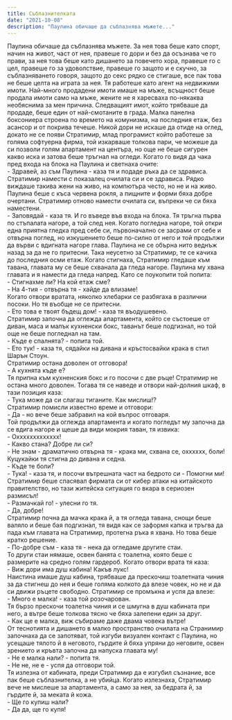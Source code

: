 ```yaml
---
title: Съблазнителката
date: "2021-10-08"
description: "Паулина обичаше да съблазнява мъжете..."
---
```


Паулина обичаше да съблазнява мъжете. За нея това беше като спорт, начин на живот, част от нея,
правеше го дори и без да осъзнава че го прави, за нея това беше като дишането за повечето хора,
правеше го с цел, правеше го за удоволствие, правеше го защото и е скучно, за съблазняването говоря,
защото до секс рядко се стигаше, все пак това не беше целта на играта за нея. 
Тя работеше като агент на недвижими имоти. Най-много продадени имоти имаше на мъже, всъщност беше продала
имоти само на мъже, жените не я харесваха по-някаква необяснима за мен причина.
Следващият имот, който трябваше да продаде, беше един от най-смотаните в града. Малка панелна боксониера
строена по времето на комунизма, на последния етаж, без асансор и от покрива течеше.
Никой дори не искаше да отиде на оглед, докато не се появи Стратимир, млад програмист който работеше
за голяма софтуерна фирма, той изкарваше толкова пари, че можеше да си позволи голям апартамент на центъра,
но още не беше сигурен какво иска и затова беше тръгнал на огледи.
Когато го видя да чака пред входа на блока на Паулина и светнаха очите:  
\- Здравей, аз съм Паулина - каза тя и подаде ръка да се здрависа.  
Стратимир намести с показалец очилата си и се здрависа. Рядко виждаше такива жени на живо, на 
компютъра често, но не и на живо. Паулина беше с къса червена рокля, а пищните и форми бяха добре 
очертани. Стратимир отново намести очилата си, въпреки че си бяха наместени.  
\- Заповядай - каза тя. И го въведе във входа на блока. Тя тръгна първа по стъпалата нагоре, а той след нея.
Когато погледна нагоре, той откри една приятна гледка пред себе си,
първоначално се засрами от себе и отвърна поглед, но изкушението беше по-силно от него и той 
продължи да върви с вдигната нагоре глава. Паулина не се обърна нито веднъж назад за да не го 
притесни. Така неусетно за Стратимир, те се качиха до последния осми етаж. Когато стигнаха,
Стратимир гледаше към тавана, главата му се беше схванала да гледа нагоре. Паулина му хвана главата
и я намести да гледа напред. Като се поукопити той попита:  
\- Стигнахме ли? На кой етаж сме?  
\- На 4-тия - отвърна тя - хайде да влизаме!  
Когато отвори вратата, няколко хлебарки се разбягаха в различни посоки. Но тя въобще не се притесни.  
\- Ето това е твоят бъдещ дом! - каза тя въодушевено.  
Стратимир започна да оглежда апартамента, който се състоеше от диван, маса и малък кухненски бокс, таванът беше
подгизнал, но той още не беше погледнал на там.  
\- Къде е спалнята? - попита той.  
\- Ето тук! - каза тя, сядайки на дивана и кръстосвайки крака в стил Шарън Стоун.  
Стратимир остана доволен от отговора!  
\- А кухнята къде е?  
Тя припна към кухненския бокс и го посочи с две ръце! Стратимир не остана много доволен.
Тогава тя се наведе и отвори най-долния шкаф, в тази позиция каза:  
\- Тука може да си слагаш тиганите. Как мислиш!?  
Стратимир помисли известно време и отговори:  
\- Да - но вече беше забравил на кой въпрос отговаря.  
Той продължи да оглежда апартамента и когато погледът му започна да се вдига нагоре и
щеше да види мокрия таван, тя извика:  
\- Оххххххххххххх!  
\- Какво стана? Добре ли си?  
\- Не знам - драматично отвърна тя - крака ми, схвана се, охххххх, боли!  
Куцукайки тя стигна до дивана и седна.  
\- Къде те боли?  
\- Тука! - каза тя, и посочи вътрешната част на бедрото си - Помогни ми!  
Стратимир беше спасявал фирмата си от кибер атаки на китайското правителство, 
но тази житейска ситуация го вкара в сериозен размисъл!  
\- Размачкай го! - улесни го тя.  
\- Да, добре!  
Стратимир почна да мачка крака й, а тя огледа тавана, снощи беше валяло и беше бая подгизнал,
тя видя как се заформя капка и тръгва да пада към главата на Стратимир, протегна ръка я хвана.
Но това беше кратко решение.  
\- По-добре съм - каза тя - нека да огледаме другите стаи.  
То други стаи нямаше, освен банята с тоалетна, която беше с размерите на средно голям гардероб.
Когато отвори врата тя каза:  
\- Виж дори има душ кабина! Какъв лукс!  
Наистина имаше душ кабина, трябваше да прескочиш тоалетната чиния за да стигнеш до нея и беше голяма
колкото да влезе човек, но не и да си движи ръцете свободно. Стратимир се промъкна и успя да влезе:  
\- Много е малка! - каза той розочарован.  
Тя бързо прескочи тоалетна чиния и се шмугна в душ кабината при него, а вътре беше толкова тясно че бяха
залепени един за друг.  
\- Как ще е малка, виж събираме даже двама човека вътре!  
От теснотията и дишането в малко пространство очилата на Странимир започнаха да се запотяват, той изгуби
визуален контакт с Паулина, но усещаше тялото й в неговото, гърдите й бяха упряни до неговите, освен зрението
и кръвта започна да напуска главата му!  
\- Не е малка нали? - попита тя.  
\- Не не, не е - успя да отговори той.  
Тя излезна от кабината, преди Стратимир да е изгубил съзнание, все пак беше съблазнителка, а не убийца.
Когато излезнаха, Стратимир вече не мислеше за апартамента, а само за нея, за бедрата й, за гърдите й, за меката й кожа.  
\- Ще го купиш нали?  
\- Да да, ще го купя!  



